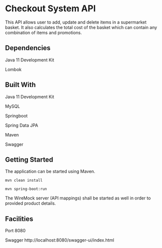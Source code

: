# Checkout System API

This API allows user to add, update and delete items in a supermarket basket. It also calculates the total cost of the basket which can contain any combination of items and promotions.

## Dependencies

Java 11 Development Kit

Lombok

## Built With

Java 11 Development Kit

MySQL

Springboot

Spring Data JPA 

Maven

Swagger

## Getting Started

The application can be started using Maven. 

<code>mvn clean install</code>

<code>mvn spring-boot:run</code>

The WireMock server (API mappings) shall be started as well in order to provided product details.

## Facilities

Port        8080

Swagger     http://localhost:8080/swagger-ui/index.html

